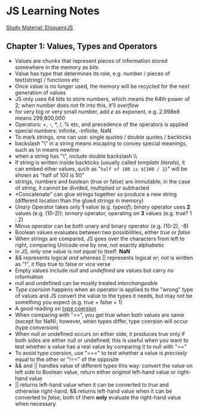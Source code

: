 # JS Learning Notes

[Study Material: EloquentJS](http://eloquentjavascript.net/)

## Chapter 1: Values, Types and Operators
- Values are chunks that represent pieces of information stored somewhere in the memory as *bits*
- Value has type that determines its role, e.g. number / pieces of text(string) / functions etc
- Once value is no longer used, the memory will be recycled for the next generation of values
- JS only uses 64 bits to store numbers, which means the 64th power of 2; when number does not fit into this, it'll *overflow*
- for very big or very small number, add *e* as exponent, e.g. 2.998e8 means 299,800,000
- Operators: +, -, *, /, % etc, and precedence of the operators is applied
- special numbers: infinite, -infinite, NaN
- To mark strings, one can use: single quotes / double quotes / backticks
- backslash "\\" in a string means escaping to convey special meanings, such as \n means newline
- when a string has "\\", include double backslash \\\ 
- if string is written inside backticks (usually called *template literals*), it can embed other values, such as "`half of 100 is ${100 / 2}`" will be shown as "half of 100 is 50"
- strings, numbers and boolean (true or false) are immutable; in the case of string, it cannot be divided, multiplied or subtracted
- *Concatenate" can glue strings together so produce a new string (different location than the glued strings in memory)
- *Unary* Operator takes only **1** value (e.g. *typeof*); *binary* operator uses **2** values (e.g. (10-2)); *ternary* operator, operating on **3** values (e.g. true? 1 : 2)
- Minus operator can be both unary and binary operator (e.g. (10-2), -8)
- Boolean values evaluates between two possibilities, either *true* or *false*
- When strings are compared, JS goes over the characters from left to right, comparing Unicode one by one, not exactly alphabetic
- in JS, only one value is *not equal* to itself: **NaN**
- && represents logical *and* whereas || represents logical *or*; *not* is written as "!", it flips true to false or vice verse
- Empty values include *null* and *undefined* are values but carry no information
- null and undefined can be mostly treated *interchangeable*
- *Type coersion* happens when an operator is applied to the "wrong" type of values and JS convert the value to the types it needs, but may not be something you expect (e.g. true + false = 1)
- A good reading on [type coersion](https://medium.freecodecamp.org/js-type-coercion-explained-27ba3d9a2839)
- When comparing with "==", you get true when both values are same (except for NaN); however, when types differ, type coersion will occur (type conversion)
- When null or undefined occurs on either side, it produces true only if both sides are either null or undefined; this is useful when you want to test whether a value has a real value by comparing it to null with "=="
- To avoid type coersion, use "===" to test whether a value is *precisely* equal to the other or "!==" of the opposite
- && and || handles value of different types this way: convert the value on left side to Boolean value, return either *original* left-hand value or right-hand value
- || returns left-hand value when it can be converted to *true* and otherwise right-hand, && returns left-hand value when it can be converted to *false*; both of them **only** evaluate the right-hand value when necessary


